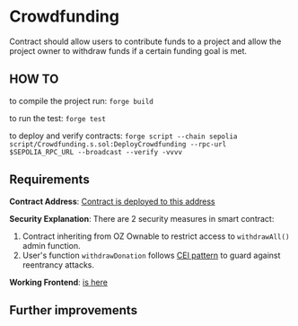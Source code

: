 # Crowdfunding

Contract should allow users to contribute funds to a project and allow the project owner to withdraw funds if a certain funding goal is met.

## HOW TO 

to compile the project run:
`forge build`

to run the test:
`forge test`

to deploy and verify contracts:
`forge script --chain sepolia script/Crowdfunding.s.sol:DeployCrowdfunding --rpc-url $SEPOLIA_RPC_URL --broadcast --verify -vvvv`

## Requirements

**Contract Address**: [Contract is deployed to this address](https://sepolia.etherscan.io/address/0x303D894341130172236F2e521017Db8a545AF78d)

**Security Explanation**:
 There are 2 security measures in smart contract:

 1. Contract inheriting from OZ Ownable to restrict access to `withdrawAll()` admin function. 
 2. User's function `withdrawDonation` follows [CEI pattern](https://fravoll.github.io/solidity-patterns/checks_effects_interactions.html) to guard against reentrancy attacks.

**Working Frontend**: [is here](https://crowdfunding-app-crowdfunding-app.vercel.app/)

## Further improvements
